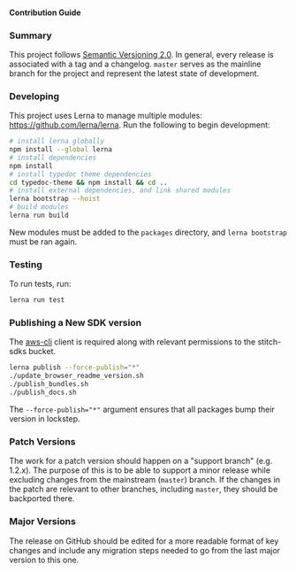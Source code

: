 #### Contribution Guide

### Summary

This project follows [Semantic Versioning 2.0](https://semver.org/). In general, every release is associated with a tag and a changelog. `master` serves as the mainline branch for the project and represent the latest state of development.

### Developing

This project uses Lerna to manage multiple modules: https://github.com/lerna/lerna.
Run the following to begin development:
```bash
# install lerna globally
npm install --global lerna
# install dependencies
npm install
# install typedoc theme dependencies
cd typedoc-theme && npm install && cd ..
# install external dependencies, and link shared modules
lerna bootstrap --hoist
# build modules
lerna run build
```

New modules must be added to the `packages` directory, and `lerna bootstrap` must be ran again.

### Testing

To run tests, run:
```bash
lerna run test
```

### Publishing a New SDK version

The [aws-cli](https://docs.aws.amazon.com/cli/latest/userguide/install-bundle.html) client is required
along with relevant permissions to the stitch-sdks bucket.

```bash
lerna publish --force-publish="*"
./update_browser_readme_version.sh
./publish_bundles.sh
./publish_docs.sh
```

The `--force-publish="*"` argument ensures that all packages bump their version in lockstep.

### Patch Versions

The work for a patch version should happen on a "support branch" (e.g. 1.2.x). The purpose of this is to be able to support a minor release while excluding changes from the mainstream (`master`) branch. If the changes in the patch are relevant to other branches, including `master`, they should be backported there. 

### Major Versions

The release on GitHub should be edited for a more readable format of key changes and include any migration steps needed to go from the last major version to this one.
